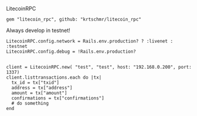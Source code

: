 LitecoinRPC

    gem "litecoin_rpc", github: "krtschmr/litecoin_rpc"

Always develop in testnet!

    LitecoinRPC.config.network = Rails.env.production? ? :livenet : :testnet
    LitecoinRPC.config.debug = !Rails.env.production?


    client = LitecoinRPC.new( "test", "test", host: "192.168.0.200", port: 1337)
    client.listtransactions.each do |tx|
      tx_id = tx["txid"]
      address = tx["address"]
      amount = tx["amount"]
      confirmations = tx["confirmations"]  
      # do something
    end
